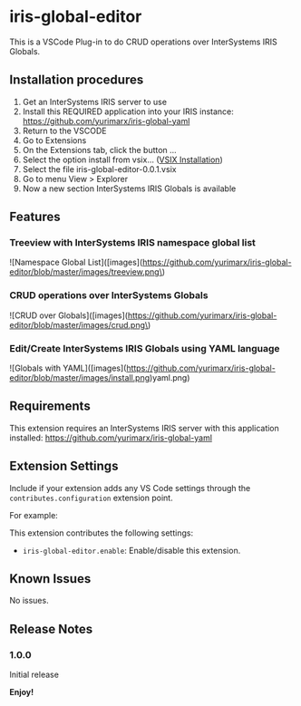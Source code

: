 # iris-global-editor

This is a VSCode Plug-in to do CRUD operations over InterSystems IRIS Globals.

## Installation procedures

1. Get an InterSystems IRIS server to use 
2. Install this REQUIRED application into your IRIS instance: https://github.com/yurimarx/iris-global-yaml
3. Return to the VSCODE
4. Go to Extensions
5. On the Extensions tab, click the button ...
6. Select the option install from vsix... ([VSIX Installation](https://github.com/yurimarx/iris-global-editor/blob/master/images/install.png)\)
7. Select the file iris-global-editor-0.0.1.vsix
8. Go to menu View > Explorer
9. Now a new section InterSystems IRIS Globals is available

## Features

### Treeview with InterSystems IRIS namespace global list

\!\[Namespace Global List\]\([images](https://github.com/yurimarx/iris-global-editor/blob/master/images/treeview.png\)

### CRUD operations over InterSystems Globals

\!\[CRUD over Globals\]\([images](https://github.com/yurimarx/iris-global-editor/blob/master/images/crud.png\)

### Edit/Create InterSystems IRIS Globals using YAML language

\!\[Globals with YAML\]\([images]\(https://github.com/yurimarx/iris-global-editor/blob/master/images/install.png)yaml.png\)

## Requirements

This extension requires an InterSystems IRIS server with this application installed: https://github.com/yurimarx/iris-global-yaml

## Extension Settings

Include if your extension adds any VS Code settings through the `contributes.configuration` extension point.

For example:

This extension contributes the following settings:

* `iris-global-editor.enable`: Enable/disable this extension.

## Known Issues

No issues.

## Release Notes

### 1.0.0

Initial release 

**Enjoy!**
